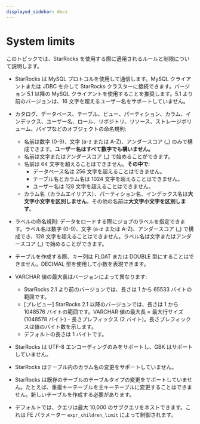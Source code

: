 ```yaml
---
displayed_sidebar: docs
---
```


# System limits

このトピックでは、StarRocks を使用する際に適用されるルールと制限について説明します。

- StarRocks は MySQL プロトコルを使用して通信します。MySQL クライアントまたは JDBC を介して StarRocks クラスターに接続できます。バージョン 5.1 以降の MySQL クライアントを使用することを推奨します。5.1 より前のバージョンは、16 文字を超えるユーザー名をサポートしていません。

- カタログ、データベース、テーブル、ビュー、パーティション、カラム、インデックス、ユーザー名、ロール、リポジトリ、リソース、ストレージボリューム、パイプなどのオブジェクトの命名規則:

  - 名前は数字 (0-9)、文字 (a-z または A-Z)、アンダースコア (\_) のみで構成できます。**ユーザー名はすべて数字でも構いません。**
  - 名前は文字またはアンダースコア (\_) で始めることができます。
  - 名前は 64 文字を超えることはできません。**その中で:**
    - データベース名は 256 文字を超えることはできません。
    - テーブル名とカラム名は 1024 文字を超えることはできません。
    - ユーザー名は 128 文字を超えることはできません。
  - カラム名（カラムエイリアス）、パーティション名、インデックス名は**大文字小文字を区別しません**。その他の名前は**大文字小文字を区別します**。

- ラベルの命名規則:
  データをロードする際にジョブのラベルを指定できます。ラベル名は数字 (0-9)、文字 (a-z または A-Z)、アンダースコア (\_) で構成でき、128 文字を超えることはできません。ラベル名は文字またはアンダースコア (\_) で始めることができます。

- テーブルを作成する際、キー列は FLOAT または DOUBLE 型にすることはできません。DECIMAL 型を使用して小数を表現できます。

- VARCHAR 値の最大長はバージョンによって異なります:

  - StarRocks 2.1 より前のバージョンでは、長さは 1 から 65533 バイトの範囲です。
  - [プレビュー] StarRocks 2.1 以降のバージョンでは、長さは 1 から 1048576 バイトの範囲です。VARCHAR 値の最大長 = 最大行サイズ (1048578 バイト) - 長さプレフィックス (2 バイト)。長さプレフィックスは値のバイト数を示します。
  - デフォルトの長さは 1 バイトです。

- StarRocks は UTF-8 エンコーディングのみをサポートし、GBK はサポートしていません。

- StarRocks はテーブル内のカラム名の変更をサポートしていません。

- StarRocks は既存のテーブルのテーブルタイプの変更をサポートしていません。たとえば、重複キーテーブルを主キーテーブルに変更することはできません。新しいテーブルを作成する必要があります。

- デフォルトでは、クエリは最大 10,000 のサブクエリをネストできます。これは FE パラメーター `expr_children_limit` によって制御されます。